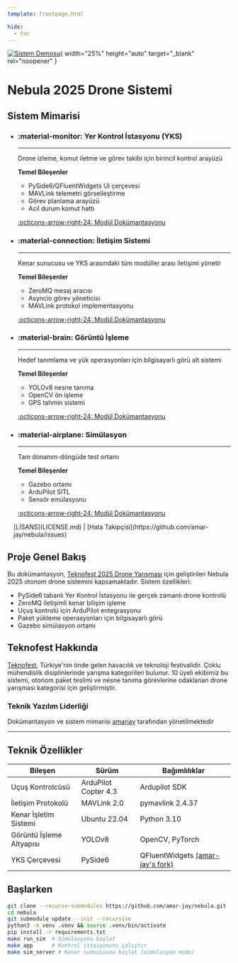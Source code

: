 ```yaml
---
template: frontpage.html

hide:
  - toc
---
```


[![Sistem Demosu](https://img.youtube.com/vi/ZF_N-Vu7Tik/maxresdefault.jpg)](https://www.youtube.com/watch?v=ZF_N-Vu7Tik){ width="25%" height="auto" target="_blank" rel="noopener" }

# Nebula 2025 Drone Sistemi

## Sistem Mimarisi

<div class="grid cards" markdown>

-   ### :material-monitor: Yer Kontrol İstasyonu (YKS)
    ----

    Drone izleme, komut iletme ve görev takibi için birincil kontrol arayüzü

    **Temel Bileşenler**  
    - PySide6/QFluentWidgets UI çerçevesi  
    - MAVLink telemetri görselleştirme  
    - Görev planlama arayüzü  
    - Acil durum komut hattı  
    
    [:octicons-arrow-right-24: Modül Dokümantasyonu](gcs/index.md)

-   ### :material-connection: İletişim Sistemi
    ----

    Kenar sunucusu ve YKS arasındaki tüm modüller arası iletişimi yönetir

    **Temel Bileşenler**  
    - ZeroMQ mesaj aracısı  
    - Asyncio görev yöneticisi  
    - MAVLink protokol implementasyonu  
    
    [:octicons-arrow-right-24: Modül Dokümantasyonu](comms/index.md)

-   ### :material-brain: Görüntü İşleme
    ----

    Hedef tanımlama ve yük operasyonları için bilgisayarlı görü alt sistemi

    **Temel Bileşenler**  
    - YOLOv8 nesne tanıma  
    - OpenCV ön işleme  
    - GPS tahmin sistemi  
    
    [:octicons-arrow-right-24: Modül Dokümantasyonu](vision/index.md)

-   ### :material-airplane: Simülasyon
    ----

    Tam donanım-döngüde test ortamı

    **Temel Bileşenler**  
    - Gazebo ortamı  
    - ArduPilot SITL  
    - Sensör emülasyonu  
    
    [:octicons-arrow-right-24: Modül Dokümantasyonu](simulation/index.md)
</div>


<div class="" markdown style="padding: 0 1em 0 1em;">
[LİSANS](LICENSE.md) | [Hata Takipçisi](https://github.com/amar-jay/nebula/issues)
</div>

## Proje Genel Bakış

Bu dokümantasyon, [Teknofest 2025 Drone Yarışması](https://www.teknofest.org) için geliştirilen Nebula 2025 otonom drone sistemini kapsamaktadır. Sistem özellikleri:

- PySide6 tabanlı Yer Kontrol İstasyonu ile gerçek zamanlı drone kontrolü
- ZeroMQ iletişimli kenar bilişim işleme
- Uçuş kontrolü için ArduPilot entegrasyonu
- Paket yükleme operasyonları için bilgisayarlı görü
- Gazebo simülasyon ortamı

## Teknofest Hakkında

[Teknofest](https://www.teknofest.org), Türkiye'nin önde gelen havacılık ve teknoloji festivalidir. Çoklu mühendislik disiplinlerinde yarışma kategorileri bulunur. 10 üyeli ekibimiz bu sistemi, otonom paket teslimi ve nesne tanıma görevlerine odaklanan drone yarışması kategorisi için geliştirmiştir.

### Teknik Yazılım Liderliği
Dokümantasyon ve sistem mimarisi [amarjay](https://github.com/amar-jay) tarafından yönetilmektedir

---

## Teknik Özellikler
| Bileşen              | Sürüm         | Bağımlılıklar          |
|----------------------|---------------|------------------------|
| Uçuş Kontrolcüsü     | ArduPilot Copter 4.3 | Ardupilot SDK  |
| İletişim Protokolü   | MAVLink 2.0   | pymavlink 2.4.37      |
| Kenar İşletim Sistemi| Ubuntu 22.04  | Python 3.10  |
| Görüntü İşleme Altyapısı | YOLOv8    | OpenCV, PyTorch      |
| YKS Çerçevesi        | PySide6       | QFluentWidgets [(amar-jay's fork)](https://github.com/amar-jay/QFluentWidgets)   |

## Başlarken
```bash
git clone --recurse-submodules https://github.com/amar-jay/nebula.git
cd nebula
git submodule update --init --recursive
python3 -m venv .venv && source .venv/bin/activate
pip install -r requirements.txt
make run_sim  # Simülasyonu başlat
make app      # Kontrol istasyonunu çalıştır
make sim_server # Kenar sunucusunu başlat (simülasyon modu)
```